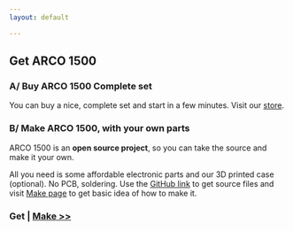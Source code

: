 ```yaml
---
layout: default

---
```


## Get ARCO 1500

### A/ Buy ARCO 1500 Complete set

You can buy a nice, complete set and start in a few minutes. Visit our <a href="{{ site.bastlime_url }}">store</a>.

### B/ Make ARCO 1500, with your own parts

ARCO 1500 is an **open source project**, so you can take the source and make it your own.

All you need is some affordable electronic parts and our 3D printed case (optional). No PCB, soldering. Use the 
<a href="{{ site.github_url }}" target="_blank">GitHub link</a> to get source files and visit [Make page](/make.html) 
to get basic idea of how to make it.

### Get | [Make >>](/make.html)
